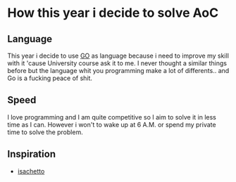 # How this year i decide to solve AoC
## Language
This year i decide to use [GO](go.dev) as language because i need to improve my skill with it 'cause University course ask it to me. I never thought a similar things before but the language whit you programming make a lot of differents.. and Go is a fucking peace of shit.
## Speed
I love programming and I am quite competitive so I aim to solve it in less time as I can. However i won't to wake up at 6 A.M. or spend my private time to solve the problem.

## Inspiration
 - [isachetto](https://github.com/isacchetto)
